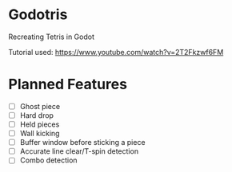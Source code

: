 # Godotris
Recreating Tetris in Godot

Tutorial used: https://www.youtube.com/watch?v=2T2Fkzwf6FM

# Planned Features

- [ ] Ghost piece
- [ ] Hard drop 
- [ ] Held pieces
- [ ] Wall kicking
- [ ] Buffer window before sticking a piece
- [ ] Accurate line clear/T-spin detection
- [ ] Combo detection
